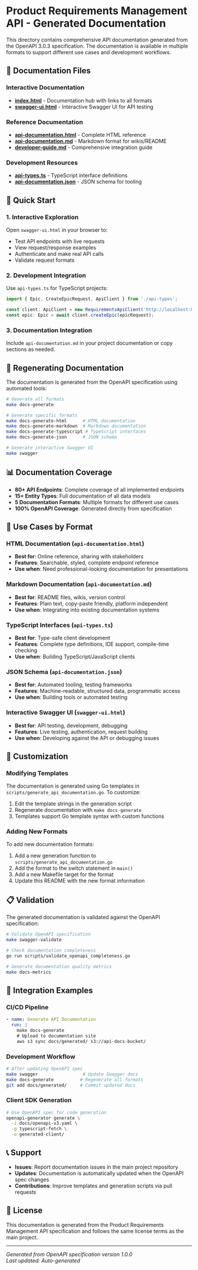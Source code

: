 # Product Requirements Management API - Generated Documentation

This directory contains comprehensive API documentation generated from the OpenAPI 3.0.3 specification. The documentation is available in multiple formats to support different use cases and development workflows.

## 📁 Documentation Files

### Interactive Documentation
- **[index.html](index.html)** - Documentation hub with links to all formats
- **[swagger-ui.html](swagger-ui.html)** - Interactive Swagger UI for API testing

### Reference Documentation
- **[api-documentation.html](api-documentation.html)** - Complete HTML reference
- **[api-documentation.md](api-documentation.md)** - Markdown format for wikis/README
- **[developer-guide.md](developer-guide.md)** - Comprehensive integration guide

### Development Resources
- **[api-types.ts](api-types.ts)** - TypeScript interface definitions
- **[api-documentation.json](api-documentation.json)** - JSON schema for tooling

## 🚀 Quick Start

### 1. Interactive Exploration
Open `swagger-ui.html` in your browser to:
- Test API endpoints with live requests
- View request/response examples
- Authenticate and make real API calls
- Validate request formats

### 2. Development Integration
Use `api-types.ts` for TypeScript projects:
```typescript
import { Epic, CreateEpicRequest, ApiClient } from './api-types';

const client: ApiClient = new RequirementsApiClient('http://localhost:8080');
const epic: Epic = await client.createEpic(epicRequest);
```

### 3. Documentation Integration
Include `api-documentation.md` in your project documentation or copy sections as needed.

## 🔄 Regenerating Documentation

The documentation is generated from the OpenAPI specification using automated tools:

```bash
# Generate all formats
make docs-generate

# Generate specific formats
make docs-generate-html      # HTML documentation
make docs-generate-markdown  # Markdown documentation
make docs-generate-typescript # TypeScript interfaces
make docs-generate-json      # JSON schema

# Generate interactive Swagger UI
make swagger
```

## 📊 Documentation Coverage

- **80+ API Endpoints**: Complete coverage of all implemented endpoints
- **15+ Entity Types**: Full documentation of all data models
- **5 Documentation Formats**: Multiple formats for different use cases
- **100% OpenAPI Coverage**: Generated directly from specification

## 🎯 Use Cases by Format

### HTML Documentation (`api-documentation.html`)
- **Best for**: Online reference, sharing with stakeholders
- **Features**: Searchable, styled, complete endpoint reference
- **Use when**: Need professional-looking documentation for presentations

### Markdown Documentation (`api-documentation.md`)
- **Best for**: README files, wikis, version control
- **Features**: Plain text, copy-paste friendly, platform independent
- **Use when**: Integrating into existing documentation systems

### TypeScript Interfaces (`api-types.ts`)
- **Best for**: Type-safe client development
- **Features**: Complete type definitions, IDE support, compile-time checking
- **Use when**: Building TypeScript/JavaScript clients

### JSON Schema (`api-documentation.json`)
- **Best for**: Automated tooling, testing frameworks
- **Features**: Machine-readable, structured data, programmatic access
- **Use when**: Building tools or automated testing

### Interactive Swagger UI (`swagger-ui.html`)
- **Best for**: API testing, development, debugging
- **Features**: Live testing, authentication, request building
- **Use when**: Developing against the API or debugging issues

## 🔧 Customization

### Modifying Templates
The documentation is generated using Go templates in `scripts/generate_api_documentation.go`. To customize:

1. Edit the template strings in the generation script
2. Regenerate documentation with `make docs-generate`
3. Templates support Go template syntax with custom functions

### Adding New Formats
To add new documentation formats:

1. Add a new generation function to `scripts/generate_api_documentation.go`
2. Add the format to the switch statement in `main()`
3. Add a new Makefile target for the format
4. Update this README with the new format information

## 📋 Validation

The generated documentation is validated against the OpenAPI specification:

```bash
# Validate OpenAPI specification
make swagger-validate

# Check documentation completeness
go run scripts/validate_openapi_completeness.go

# Generate documentation quality metrics
make docs-metrics
```

## 🔗 Integration Examples

### CI/CD Pipeline
```yaml
- name: Generate API Documentation
  run: |
    make docs-generate
    # Upload to documentation site
    aws s3 sync docs/generated/ s3://api-docs-bucket/
```

### Development Workflow
```bash
# After updating OpenAPI spec
make swagger                 # Update Swagger docs
make docs-generate          # Regenerate all formats
git add docs/generated/     # Commit updated docs
```

### Client SDK Generation
```bash
# Use OpenAPI spec for code generation
openapi-generator generate \
  -i docs/openapi-v3.yaml \
  -g typescript-fetch \
  -o generated-client/
```

## 📞 Support

- **Issues**: Report documentation issues in the main project repository
- **Updates**: Documentation is automatically updated when the OpenAPI spec changes
- **Contributions**: Improve templates and generation scripts via pull requests

## 📄 License

This documentation is generated from the Product Requirements Management API specification and follows the same license terms as the main project.

---

*Generated from OpenAPI specification version 1.0.0*  
*Last updated: Auto-generated*